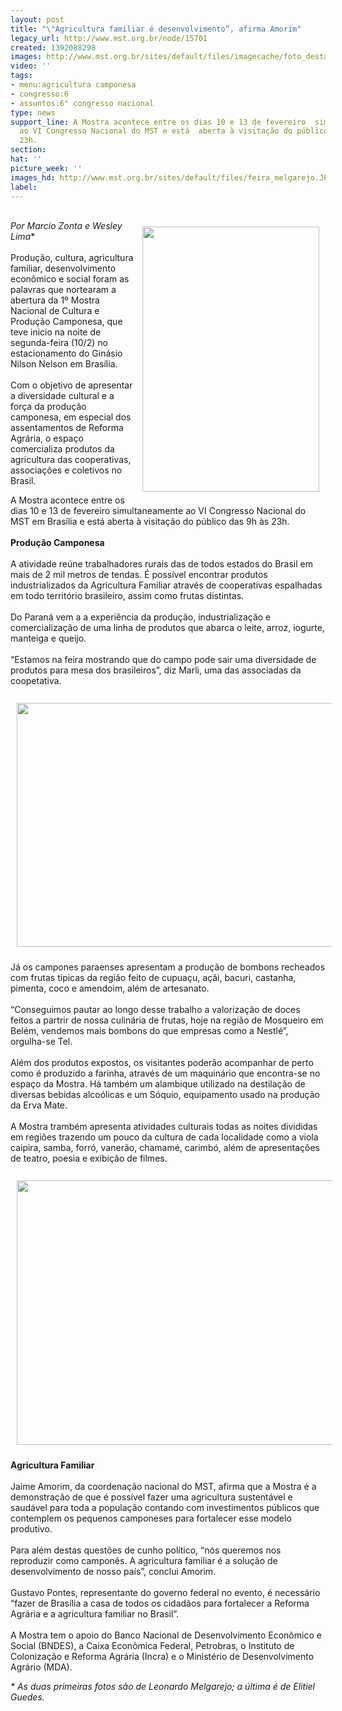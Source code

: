 ```yaml
---
layout: post
title: "\"Agricultura familiar é desenvolvimento”, afirma Amorim"
legacy_url: http://www.mst.org.br/node/15701
created: 1392088298
images: http://www.mst.org.br/sites/default/files/imagecache/foto_destaque/feira_melgarejo.JPG
video: ''
tags:
- menu:agricultura camponesa
- congresso:6
- assuntos:6° congresso nacional
type: news
support_line: A Mostra acontece entre os dias 10 e 13 de fevereiro  simultaneamente
  ao VI Congresso Nacional do MST e está  aberta à visitação do público das 9h às
  23h.
section: 
hat: ''
picture_week: ''
images_hd: http://www.mst.org.br/sites/default/files/feira_melgarejo.JPG
label: 
---
```

<p><br><em><img src="http://www.mst.org.br/sites/default/files/producao_melgarejo.JPG" alt="" align="right" height="424" hspace="10" vspace="10" width="283">Por Marcio Zonta e Wesley Lima</em>*<br><br>Produção, cultura, agricultura familiar, desenvolvimento econômico e social foram as palavras que nortearam a abertura da 1º Mostra Nacional de Cultura e Produção Camponesa, que teve inicio na noite de segunda-feira (10/2) no estacionamento do Ginásio Nilson Nelson em Brasília.<br><br>Com o objetivo de apresentar a diversidade cultural e a força da produção camponesa, em especial dos assentamentos de Reforma Agrária, o espaço comercializa produtos da agricultura das cooperativas, associações e coletivos no Brasil.</p><p>A Mostra acontece entre os dias 10 e 13 de fevereiro  simultaneamente ao VI Congresso Nacional do MST em Brasília e está  aberta à visitação do público das 9h às 23h.<br><br><strong>Produção Camponesa</strong><br><br>A atividade reúne trabalhadores rurais das de todos estados do Brasil em mais de 2 mil metros de tendas. É possível encontrar produtos industrializados da Agricultura Familiar através de cooperativas espalhadas em todo território brasileiro, assim como frutas distintas.<br><br>Do Paraná vem a a experiência da produção, industrialização e comercialização de uma linha de produtos que abarca o leite, arroz, iogurte, manteiga e queijo.<br><br>“Estamos na feira mostrando que do campo pode sair uma diversidade de produtos para mesa dos brasileiros”, diz Marli, uma das associadas da coopetativa.<br><br><img src="http://www.mst.org.br/sites/default/files/feira_melgarejo_0.JPG" alt="" align="middle" height="390" hspace="10" vspace="10" width="587"></p><p>Já os campones paraenses apresentam a produção de bombons recheados com frutas tipicas da região feito de cupuaçu, açãi, bacuri, castanha, pimenta, coco e amendoim, além de artesanato.<br><br>“Conseguimos pautar ao longo desse trabalho a valorização de doces feitos a partrir de nossa culinária de frutas, hoje na região de Mosqueiro em Belém, vendemos mais bombons do que empresas como a Nestlé”, orgulha-se Tel.<br><br>Além dos produtos expostos, os visitantes poderão acompanhar de perto como é produzido a farinha, através de um maquinário que encontra-se no espaço da Mostra. Há também um alambique utilizado na destilação de diversas bebidas alcoólicas e um Sóquio, equipamento usado na produção da Erva Mate.<br><br>A Mostra trambém apresenta atividades culturais todas as noites divididas em regiões trazendo um pouco da cultura de cada localidade como a viola caipira, samba, forró, vanerão, chamamé, carimbó, além de apresentações de teatro, poesia e exibição de filmes.<br><br><img src="http://www.mst.org.br/sites/default/files/feira_elltiel.JPG" alt="" align="middle" height="423" hspace="10" vspace="10" width="633"></p><p><strong>Agricultura Familiar</strong><br><br>Jaime Amorim, da coordenação nacional do MST, afirma que a Mostra é a demonstração de que é possível fazer uma agricultura sustentável e saudável para toda a população contando com investimentos públicos que contemplem os pequenos camponeses para fortalecer esse modelo produtivo.<br><br>Para além destas questões de cunho político, “nós queremos nos reproduzir como camponês. A agricultura familiar é a solução de desenvolvimento de nosso país”, conclui Amorim.<br><br>Gustavo Pontes, representante do governo federal no evento, é necessário “fazer de Brasília a casa de todos os cidadãos para fortalecer a Reforma Agrária e a agricultura familiar no Brasil”.<br><br>A Mostra tem o apoio do Banco Nacional de Desenvolvimento Econômico e  Social (BNDES), a Caixa Econômica Federal, Petrobras, o Instituto de  Colonização e Reforma Agrária (Incra) e o Ministério de Desenvolvimento  Agrário (MDA).</p><p><em>* As duas primeiras fotos são de Leonardo Melgarejo; a última é de Elitiel Guedes.</em></p>
